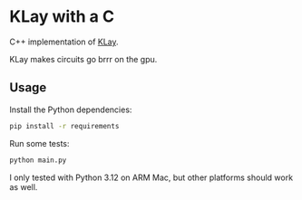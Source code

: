 # KLay with a C

C++ implementation of [KLay](https://github.com/pedrozudo/klay).

KLay makes circuits go brrr on the gpu.

## Usage

Install the Python dependencies:
```bash
pip install -r requirements
```

Run some tests:
```bash
python main.py
```

I only tested with Python 3.12 on ARM Mac, but other platforms should work as well.